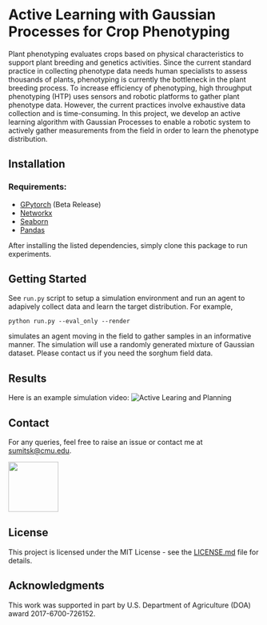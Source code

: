 # Active Learning with Gaussian Processes for Crop Phenotyping
Plant phenotyping evaluates crops based on physical characteristics to support plant breeding and genetics activities. Since the current standard practice in collecting phenotype data needs human specialists to assess thousands of plants, phenotyping is currently the bottleneck in the plant breeding process. To increase efficiency of phenotyping, high throughput phenotyping (HTP) uses sensors and robotic platforms to gather plant phenotype data. However, the current practices involve exhaustive data collection and is time-consuming. In this project, we develop an active learning algorithm with Gaussian Processes to enable a robotic system to actively gather measurements from the field in order to learn the phenotype distribution. 

## Installation

### Requirements: 
* [GPytorch](https://github.com/cornellius-gp/gpytorch) (Beta Release)
* [Networkx](https://networkx.github.io/)
* [Seaborn](https://seaborn.pydata.org/)
* [Pandas](https://pandas.pydata.org/)

After installing the listed dependencies, simply clone this package to run experiments.

## Getting Started

See `run.py` script to setup a simulation environment and run an agent to adapively collect data and learn the target distribution. For example, 

```
python run.py --eval_only --render
```
simulates an agent moving in the field to gather samples in an informative manner. The simulation will use a randomly generated mixture of Gaussian dataset. Please contact us if you need the sorghum field data. 

## Results
Here is an example simulation video:
![Active Learing and Planning](images/ipp.gif)


## Contact

For any queries, feel free to raise an issue or contact me at sumitsk@cmu.edu.

<img width="100" src=https://www.cmu.edu/marcom/brand-standards/images/logos-colors-type/full-color-seal-min.png />
<!-- ![](images/cmu_logo2.png) -->

## License

This project is licensed under the MIT License - see the [LICENSE.md](LICENSE.md) file for details.

## Acknowledgments

This work was supported in part by U.S. Department of Agriculture
(DOA) award 2017-6700-726152.
